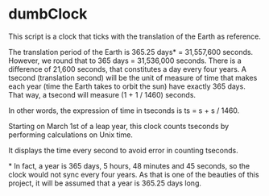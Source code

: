 # dumbClock

This script is a clock that ticks with the translation of the Earth as reference.

The translation period of the Earth is 365.25 days* = 31,557,600 seconds. However, we round that to 365 days = 31,536,000 seconds. There is a difference of 21,600 seconds, that constitutes a day every four years. A tsecond (translation second) will be the unit of measure of time that makes each year (time the Earth takes to orbit the sun) have exactly 365 days. That way, a tsecond will measure (1 + 1 / 1460) seconds.

In other words, the expression of time in tseconds is ts = s + s / 1460.

Starting on March 1st of a leap year, this clock counts tseconds by performing calculations on Unix time.

It displays the time every second to avoid error in counting tseconds.

\* In fact, a year is 365 days, 5 hours, 48 minutes and 45 seconds, so the clock would not sync every four years. As that is one of the beauties of this project, it will be assumed that a year is 365.25 days long.

